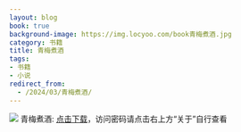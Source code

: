 ```yaml
---
layout: blog
book: true
background-image: https://img.locyoo.com/book青梅煮酒.jpg
category: 书籍
title: 青梅煮酒
tags:
- 书籍
- 小说
redirect_from:
  - /2024/03/青梅煮酒/
---
```

![](https://img.locyoo.com/book青梅煮酒.jpg)
青梅煮酒: <a name = "ref1" href="https://url18.ctfile.com/f/50983618-1380049135-a879d6?p=3619">点击下载</a>，访问密码请点击右上方“关于”自行查看